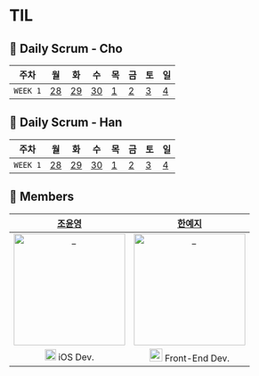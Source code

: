 # TIL

## 📅 Daily Scrum - Cho

| 주차 | 월 | 화 | 수 | 목 | 금 | 토 | 일 |
| -------- | --- | ------------------------------------------------------------------------------------ | ------------------------------------------------------------------------------------ | ------------------------------------------------------------------------------------ | ------------------------------------------------------------------------------------ | ------------------------------------------------------------------------------------ | --- | 
| `WEEK 1` | [28]() | [29]() | [30]()| [1]() | [2]() | [3]() | [4]() | 

## 📅 Daily Scrum - Han

| 주차 | 월 | 화 | 수 | 목 | 금 | 토 | 일 |
| -------- | --- | ------------------------------------------------------------------------------------ | ------------------------------------------------------------------------------------ | ------------------------------------------------------------------------------------ | ------------------------------------------------------------------------------------ | ------------------------------------------------------------------------------------ | --- | 
| `WEEK 1` | [28]() | [29]() | [30]()| [1]() | [2]() | [3]() | [4]() | 


## 👭 Members

|  [조윤영](https://github.com/Choyoonyoung98)  |  [한예지](https://github.com/yeji9175)  |  
| :----------: |  :--------:  | 
| <img src="https://avatars.githubusercontent.com/u/39290117?v=4" width=200px alt="_"/> | <img src="https://avatars.githubusercontent.com/u/39231606?v=4" width=200px alt="_"/> | 
| <img src="https://user-images.githubusercontent.com/39231606/123516779-c9b08180-d6d8-11eb-96be-1c3d9dc3ce9c.png" width=20px alt="_"/> iOS Dev. | <img src="https://y0c.github.io/images/js.png" width=23px> Front-End Dev. | 
